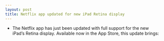 ```yaml
---
layout: post
title: Netflix app updated for new iPad Retina display
---
```

* The Netflix app has just been updated with full support for the new iPad’s Retina display. Available now in the App Store, this update brings:


